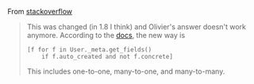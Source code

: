 From [stackoverflow](https://stackoverflow.com/a/42627288)
> This was changed (in 1.8 I think) and Olivier's answer doesn't work
> anymore. According to the
> [docs](https://docs.djangoproject.com/en/1.10/ref/models/meta/#migrating-from-the-old-api),
> the new way is
> 
>     [f for f in User._meta.get_fields()
>         if f.auto_created and not f.concrete]
> 
> This includes one-to-one, many-to-one, and many-to-many.
